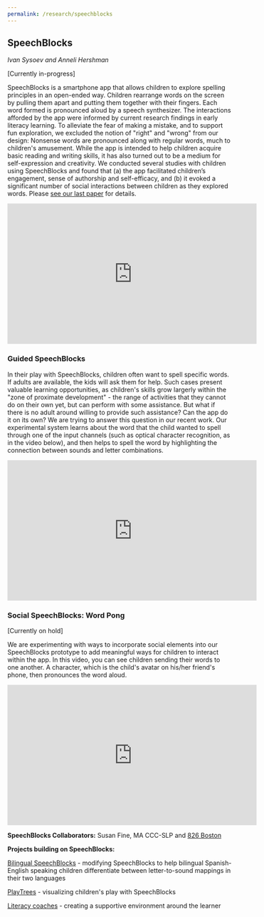 ```yaml
---
permalink: /research/speechblocks
---
```


## SpeechBlocks
*Ivan Sysoev and Anneli Hershman*

[Currently in-progress]

SpeechBlocks is a smartphone app that allows children to explore spelling principles in an open-ended way. Children rearrange words on the screen by pulling them apart and putting them together with their fingers. Each word formed is pronounced aloud by a speech synthesizer. The interactions afforded by the app were informed by current research findings in early literacy learning. To alleviate the fear of making a mistake, and to support fun exploration, we excluded the notion of "right" and "wrong" from our design: Nonsense words are pronounced along with regular words, much to children's amusement. While the app is intended to help children acquire basic reading and writing skills, it has also turned out to be a medium for self-expression and creativity. We conducted several studies with children using SpeechBlocks and found that (a) the app facilitated children’s engagement, sense of authorship and self-efficacy, and (b) it evoked a significant number of social interactions between children as they explored words. Please [see our last paper](/papers/speechblocks-final.pdf) for details.

<iframe width="560" height="315" src="https://www.youtube.com/embed/eQmpQYfhUf0" frameborder="0" allowfullscreen></iframe> 

### Guided SpeechBlocks

In their play with SpeechBlocks, children often want to spell specific words. If adults are available, the kids will ask them for help. Such cases present valuable learning opportunities, as children's skills grow largerly within the "zone of proximate development" - the range of activities that they cannot do on their own yet, but can perform with some assistance. But what if there is no adult around willing to provide such assistance? Can the app do it on its own? We are trying to answer this question in our recent work. Our experimental system learns about the word that the child wanted to spell through one of the input channels (such as optical character recognition, as in the video below), and then helps to spell the word by highlighting the connection between sounds and letter combinations. 

<iframe width="560" height="315" src="https://www.youtube.com/embed/7_-UX7kAsLQ" frameborder="0" allowfullscreen></iframe>

### Social SpeechBlocks: Word Pong
[Currently on hold]

We are experimenting with ways to incorporate social elements into our SpeechBlocks prototype to add meaningful ways for children to interact within the app. In this video, you can see children sending their words to one another. A character, which is the child's avatar on his/her friend's phone, then pronounces the word aloud.

<iframe width="560" height="315" src="https://www.youtube.com/embed/1hJCZQLppZI" frameborder="0" allowfullscreen></iframe>
 
__SpeechBlocks Collaborators:__ Susan Fine, MA CCC-SLP and [826 Boston](http://www.826boston.org/)

__Projects building on SpeechBlocks:__

[Bilingual SpeechBlocks](projects/bilingual-speechblocks) - modifying SpeechBlocks to help bilingual Spanish-English speaking children differentiate between letter-to-sound mappings in their two languages

[PlayTrees](/projects/playtrees) - visualizing children's play with SpeechBlocks

[Literacy coaches](/projects/family-learning-coach) - creating a supportive environment around the learner
